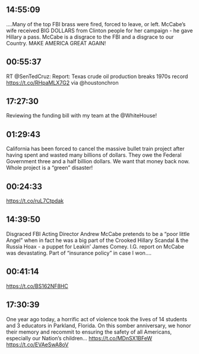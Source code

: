 ## 14:55:09
....Many of the top FBI brass were fired, forced to leave, or left. McCabe’s wife received BIG DOLLARS from Clinton people for her campaign - he gave Hillary a pass. McCabe is a disgrace to the FBI and a disgrace to our Country. MAKE AMERICA GREAT AGAIN!
## 00:55:37
RT @SenTedCruz: Report: Texas crude oil production breaks 1970s record https://t.co/RHpaMLX7G2 via @houstonchron
## 17:27:30
Reviewing the funding bill with my team at the @WhiteHouse!
## 01:29:43
California has been forced to cancel the massive bullet train project after having spent and wasted many billions of dollars. They owe the Federal Government three and a half billion dollars. We want that money back now. Whole project is a “green” disaster!
## 00:24:33
https://t.co/ruL7Ctpdak
## 14:39:50
Disgraced FBI Acting Director Andrew McCabe pretends to be a “poor little Angel” when in fact he was a big part of the Crooked Hillary Scandal &amp; the Russia Hoax - a puppet for Leakin’ James Comey. I.G. report on McCabe was devastating. Part of “insurance policy” in case I won....
## 00:41:14
https://t.co/BS162NF8HC
## 17:30:39
One year ago today, a horrific act of violence took the lives of 14 students and 3 educators in Parkland, Florida. On this somber anniversary, we honor their memory and recommit to ensuring the safety of all Americans, especially our Nation’s children... https://t.co/MDnSX1BFeW https://t.co/EVAeSwA8oV
